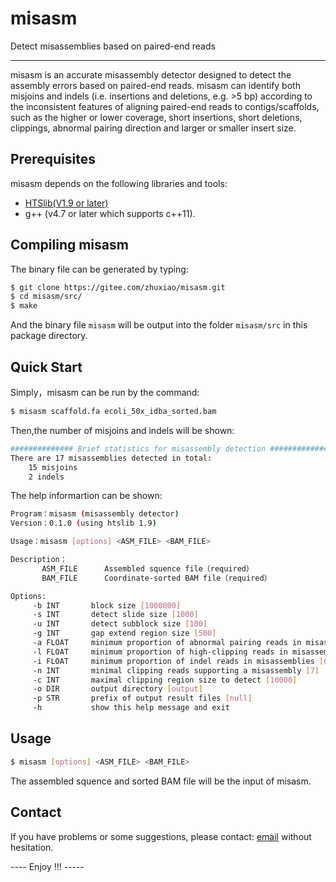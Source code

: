 # misasm
Detect misassemblies based on paired-end reads

-------------------
misasm is an accurate misassembly detector designed to detect the assembly errors based on paired-end reads.
misasm can identify both misjoins and indels (i.e. insertions and deletions, e.g. >5 bp) according to the inconsistent features of aligning paired-end reads to contigs/scaffolds, such as the higher or lower coverage, short insertions, short deletions, clippings, abnormal pairing direction and larger or smaller insert size.

## Prerequisites
misasm depends on the following libraries and tools:
- [HTSlib(V1.9 or later)](https://github.com/samtools/htslib)
- g++ (v4.7 or later which supports c++11).


## Compiling misasm

The binary file can be generated by typing:
```sh
$ git clone https://gitee.com/zhuxiao/misasm.git
$ cd misasm/src/
$ make
```
And the binary file `misasm` will be output into the folder `misasm/src` in this package directory.


## Quick Start

Simply，misasm can be run by the command:
```sh
$ misasm scaffold.fa ecoli_50x_idba_sorted.bam
```

Then,the number of misjoins and indels will be shown:
```sh
############## Brief statistics for misassembly detection ##############
There are 17 misassemblies detected in total:
	15 misjoins
	2 indels
```

The help informartion can be shown:
```sh
Program：misasm (misassembly detector)
Version：0.1.0 (using htslib 1.9)

Usage：misasm [options] <ASM_FILE> <BAM_FILE>

Description：
	   ASM_FILE      Assembled squence file（required）
	   BAM_FILE      Coordinate-sorted BAM file（required）

Options:
     -b INT       block size [1000000]
     -s INT       detect slide size [1000]
     -u INT       detect subblock size [100]
     -g INT       gap extend region size [500]
     -a FLOAT     minimum proportion of abnormal pairing reads in misassemblies [0.3]
     -l FLOAT     minimum proportion of high-clipping reads in misassemblies [0.8]
     -i FLOAT     minimum proportion of indel reads in misassemblies [0.3]
     -n INT       minimal clipping reads supporting a misassembly [7]
     -c INT       maximal clipping region size to detect [10000]
     -o DIR       output directory [output]
     -p STR       prefix of output result files [null]
     -h           show this help message and exit
```

## Usage

```sh
$ misasm [options] <ASM_FILE> <BAM_FILE>
```

The assembled squence and sorted BAM file will be the input of misasm.

## Contact

If you have problems or some suggestions, please contact: [email](zhuxiao_hit@yeah.net) without hesitation. 

---- Enjoy !!! -----

